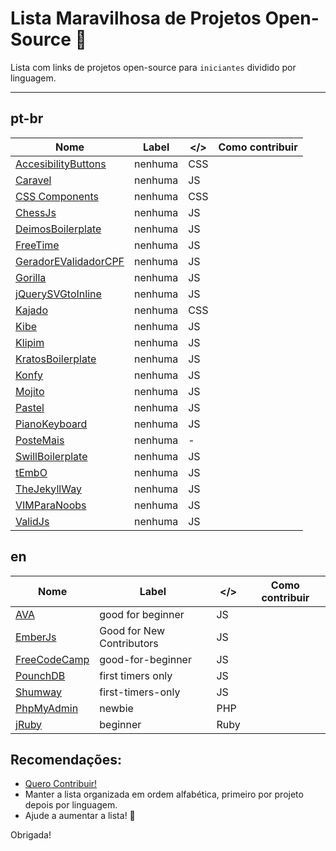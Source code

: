# Lista Maravilhosa de Projetos Open-Source :dancer:

Lista com links de projetos open-source para `iniciantes` dividido por linguagem.

---

## pt-br

Nome | Label | </> | Como contribuir
---- | ----  |---- | ----  
[AccesibilityButtons](https://github.com/tiagoporto/accessibility-buttons) | nenhuma | CSS |
[Caravel](https://github.com/caravel-tool/caravel) | nenhuma | JS |
[CSS Components](https://github.com/LFeh/css-components) | nenhuma | CSS |
[ChessJs](https://github.com/LFeh/chess) | nenhuma | JS |
[DeimosBoilerplate](https://github.com/ribeiroevandro/deimos-boilerplate) | nenhuma | JS |
[FreeTime](https://github.com/free-time/) | nenhuma | JS |
[GeradorEValidadorCPF](https://github.com/tiagoporto/gerador-validador-cpf) | nenhuma | JS |
[Gorilla](https://github.com/floripajs/gorilla) | nenhuma | JS |
[jQuerySVGtoInline](https://github.com/tiagoporto/jquery-svg-to-inline) | nenhuma | JS |
[Kajado](https://github.com/kajado) | nenhuma | CSS |
[Kibe](https://github.com/woliveiras/kibe) | nenhuma | JS |
[Klipim](https://github.com/floripajs/klipim) | nenhuma | JS |
[KratosBoilerplate](https://github.com/LFeh/kratos-boilerplate) | nenhuma | JS |
[Konfy](https://github.com/guantanamo/konfy) | nenhuma | JS |
[Mojito](https://github.com/floripajs/mojito) | nenhuma | JS |
[Pastel](https://github.com/woliveiras/pastel) | nenhuma | JS |
[PianoKeyboard](https://github.com/LFeh/piano) | nenhuma | JS |
[PosteMais](https://github.com/frontendbr/poste-mais) | nenhuma | - |
[SwillBoilerplate](https://github.com/tiagoporto/swill-boilerplate) | nenhuma | JS |
[tEmbO](https://github.com/guisouza/tEmbO) | nenhuma | JS |
[TheJekyllWay](https://github.com/thejekyllway) | nenhuma | JS |
[VIMParaNoobs](https://github.com/woliveiras/vimparanoobs) | nenhuma | JS |
[ValidJs](https://github.com/dleitee/valid.js) | nenhuma | JS |



## en

Nome | Label | </> | Como contribuir 
---- | ---- | ---- | ----
[AVA](https://github.com/avajs/ava/labels/good%20for%20beginner) | good for beginner | JS |
[EmberJs](https://github.com/emberjs/ember.js/labels/Good%20for%20New%20Contributors) | Good for New Contributors | JS |
[FreeCodeCamp](https://github.com/mozilla/shumway/labels/good-for-beginner) | good-for-beginner | JS |
[PounchDB](https://github.com/pouchdb/pouchdb/labels/first%20timers%20only) | first timers only | JS |
[Shumway](https://github.com/FreeCodeCamp/FreeCodeCamp/labels/first-timers-only) | first-timers-only | JS |
[PhpMyAdmin](https://github.com/phpmyadmin/phpmyadmin/labels/newbie) | newbie | PHP |
[jRuby](https://github.com/jruby/jruby/labels/beginner) | beginner | Ruby |


## Recomendações:

* [Quero Contribuir!](https://github.com/camilatigre/listamaravilhosaopensource/blob/master/CONTRIBUTING.md)
* Manter a lista organizada em ordem alfabética, primeiro por projeto depois por linguagem.
* Ajude a aumentar a lista! :rocket:


Obrigada!
